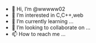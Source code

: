- 👋 Hi, I’m @wwwww02
- 👀 I’m interested in C,C++,web
- 🌱 I’m currently learning ...
- 💞️ I’m looking to collaborate on ...
- 📫 How to reach me ...

<!---
wwwww02/wwwww02 is a ✨ special ✨ repository because its `README.md` (this file) appears on your GitHub profile.
You can click the Preview link to take a look at your changes.
--->
